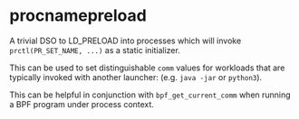 # procnamepreload

A trivial DSO to LD_PRELOAD into processes which will invoke `prctl(PR_SET_NAME, ...)` as a static initializer.

This can be used to set distinguishable `comm` values for workloads that are typically invoked with another launcher: (e.g. `java -jar` or `python3`).

This can be helpful in conjunction with `bpf_get_current_comm` when running a BPF program under process context.
